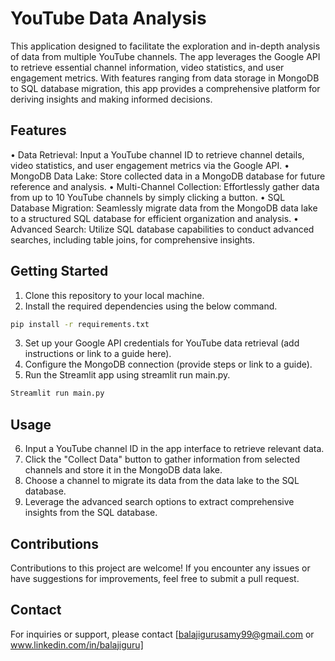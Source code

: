# YouTube Data Analysis 
 This application designed to facilitate the exploration and in-depth analysis of data from multiple YouTube channels. The app leverages the Google API to retrieve essential channel information, video statistics, and user engagement metrics. With features ranging from data storage in MongoDB to SQL database migration, this app provides a comprehensive platform for deriving insights and making informed decisions.

## Features

• Data Retrieval: Input a YouTube channel ID to retrieve channel details, video statistics, and user engagement metrics via the Google API.
• MongoDB Data Lake: Store collected data in a MongoDB database for future reference and analysis.
• Multi-Channel Collection: Effortlessly gather data from up to 10 YouTube channels by simply clicking a button.
• SQL Database Migration: Seamlessly migrate data from the MongoDB data lake to a structured SQL database for efficient organization and analysis.
• Advanced Search: Utilize SQL database capabilities to conduct advanced searches, including table joins, for comprehensive insights.

## Getting Started

1. Clone this repository to your local machine.
2. Install the required dependencies using the below command.
```bash
pip install -r requirements.txt
```
3. Set up your Google API credentials for YouTube data retrieval (add instructions or link to a guide here).
4. Configure the MongoDB connection (provide steps or link to a guide).
5. Run the Streamlit app using streamlit run main.py.
```bash
Streamlit run main.py
```

## Usage
6. Input a YouTube channel ID in the app interface to retrieve relevant data.
7. Click the "Collect Data" button to gather information from selected channels and store it in the MongoDB data lake.
8. Choose a channel to migrate its data from the data lake to the SQL database.
9. Leverage the advanced search options to extract comprehensive insights from the SQL database.

## Contributions
Contributions to this project are welcome! If you encounter any issues or have suggestions for improvements, feel free to submit a pull request.

## Contact
For inquiries or support, please contact [balajigurusamy99@gmail.com or 
www.linkedin.com/in/balajiguru]

